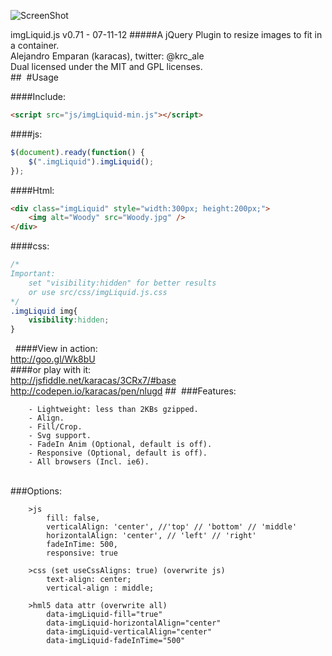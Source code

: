 ![ScreenShot](https://raw.github.com/karacas/imgLiquid/master/dev/logoimgliquid.png)
  
imgLiquid.js v0.71 - 07-11-12
#####A jQuery Plugin to resize images to fit in a container.  
Alejandro Emparan (karacas), twitter: @krc_ale  
Dual licensed under the MIT and GPL licenses.  
## 
#Usage  

####Include:
```html
<script src="js/imgLiquid-min.js"></script>
```  

####js:
```js
$(document).ready(function() {
	$(".imgLiquid").imgLiquid();
});
```

####Html:
```html
<div class="imgLiquid" style="width:300px; height:200px;">
	<img alt="Woody" src="Woody.jpg" />
</div>
```
  
####css:
```css
/*
Important: 	
	set "visibility:hidden" for better results
	or use src/css/imgLiquid.js.css
*/
.imgLiquid img{
    visibility:hidden;
}
```
 
####View in action:  		
http://goo.gl/Wk8bU  
####or play with it:  	
http://jsfiddle.net/karacas/3CRx7/#base  
http://codepen.io/karacas/pen/nlugd
## 
###Features:
```
	- Lightweight: less than 2KBs gzipped.
	- Align.
	- Fill/Crop.
	- Svg support.
	- FadeIn Anim (Optional, default is off).
	- Responsive (Optional, default is off).
	- All browsers (Incl. ie6).
```
   
###Options:
```
	>js
		fill: false,
		verticalAlign: 'center', //'top' // 'bottom' // 'middle'
		horizontalAlign: 'center', // 'left' // 'right'
		fadeInTime: 500,
		responsive: true
	
	>css (set useCssAligns: true) (overwrite js)
		text-align: center;
		vertical-align : middle;

	>hml5 data attr (overwrite all)
		data-imgLiquid-fill="true"
		data-imgLiquid-horizontalAlign="center"
		data-imgLiquid-verticalAlign="center"
		data-imgLiquid-fadeInTime="500"
```  

